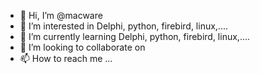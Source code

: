 - 👋 Hi, I’m @macware
- 👀 I’m interested in Delphi, python, firebird, linux,....
- 🌱 I’m currently learning Delphi, python, firebird, linux,....
- 💞️ I’m looking to collaborate on 
- 📫 How to reach me ...

<!---
macware/macware is a ✨ special ✨ repository because its `README.md` (this file) appears on your GitHub profile.
You can click the Preview link to take a look at your changes.
--->
